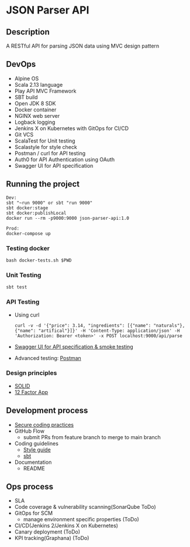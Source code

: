 # JSON Parser API

## Description
A RESTful API for parsing JSON data using MVC design pattern

## DevOps
- Alpine OS
- Scala 2.13 language
- Play API MVC Framework
- SBT build
- Open JDK 8 SDK
- Docker container
- NGINX web server
- Logback logging
- Jenkins X on Kubernetes with GitOps for CI/CD
- Git VCS
- ScalaTest for Unit testing
- Scalastyle for style check 
- Postman / curl for API testing
- Auth0 for API Authentication using OAuth
- Swagger UI for API specification


## Running the project
```
Dev:
sbt "~run 9000" or sbt "run 9000"
sbt docker:stage
sbt docker:publishLocal
docker run --rm -p9000:9000 json-parser-api:1.0

Prod:
docker-compose up
```

### Testing docker
```
bash docker-tests.sh $PWD
```

### Unit Testing
```
sbt test
```

### API Testing
- Using curl
  
  ```
  curl -v -d '{"price": 3.14, "ingredients": [{"name": "naturals"}, {"name": "artifical"}]}' -H 'Content-Type: application/json' -H 'Authorization: Bearer <token>' -x POST localhost:9000/api/parse
  ```

- [Swagger UI for API specification & smoke testing](http://localhost:9000/docs/swagger-ui/index.html?url=/assets/swagger.json)
- Advanced testing: [Postman](https://web.postman.co/)

### Design principles
 - [SOLID](https://en.wikipedia.org/wiki/SOLID)
 - [12 Factor App](https://12factor.net)

## Development process
- [Secure coding practices](https://owasp.org/www-project-secure-coding-practices-quick-reference-guide/migrated_content)
- GitHub Flow
    - submit PRs from feature branch to merge to main branch
- Coding guidelines
    - [Style guide](https://docs.scala-lang.org/style/)
    - [sbt](https://www.scala-sbt.org/1.x/docs/Coding-Guideline.html)
- Documentation
    - README

## Ops process
- SLA
- Code coverage & vulnerability scanning(SonarQube ToDo)
- GitOps for SCM
    - manage environment specific properties (ToDo)
 - CI/CD(Jenkins 2/Jenkins X on Kubernetes)
 - Canary deployment (ToDo)
 - KPI tracking(Graphana) (ToDo) 
 